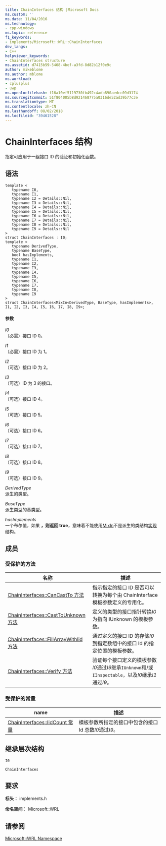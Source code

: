 ```yaml
---
title: ChainInterfaces 结构 |Microsoft Docs
ms.custom: ''
ms.date: 11/04/2016
ms.technology:
- cpp-windows
ms.topic: reference
f1_keywords:
- implements/Microsoft::WRL::ChainInterfaces
dev_langs:
- C++
helpviewer_keywords:
- ChainInterfaces structure
ms.assetid: d7415b59-5468-4bef-a3fd-8d82b12f0e9c
author: mikeblome
ms.author: mblome
ms.workload:
- cplusplus
- uwp
ms.openlocfilehash: f16a10ef5119730fb492c4adb890aedcc09d3174
ms.sourcegitcommit: 51f804005b8d921468775a0316de52ad39b77c3e
ms.translationtype: MT
ms.contentlocale: zh-CN
ms.lasthandoff: 08/02/2018
ms.locfileid: "39461528"
---
```

# <a name="chaininterfaces-structure"></a>ChainInterfaces 结构
指定可应用于一组接口 ID 的验证和初始化函数。  
  
## <a name="syntax"></a>语法  
  
```  
template <  
   typename I0,  
   typename I1,  
   typename I2 = Details::Nil,  
   typename I3 = Details::Nil,  
   typename I4 = Details::Nil,  
   typename I5 = Details::Nil,  
   typename I6 = Details::Nil,  
   typename I7 = Details::Nil,  
   typename I8 = Details::Nil,  
   typename I9 = Details::Nil  
>  
struct ChainInterfaces : I0;  
template <  
   typename DerivedType,  
   typename BaseType,  
   bool hasImplements,  
   typename I1,  
   typename I2,  
   typename I3,  
   typename I4,  
   typename I5,  
   typename I6,  
   typename I7,  
   typename I8,  
   typename I9  
>  
struct ChainInterfaces<MixIn<DerivedType, BaseType, hasImplements>, I1, I2, I3, I4, I5, I6, I7, I8, I9>;  
```  
  
#### <a name="parameters"></a>参数  
 *I0*  
 （必需）接口 ID 0。  
  
 *I1*  
 （必需）接口 ID 为 1。  
  
 *I2*  
 （可选）接口 ID 为 2。  
  
 *I3*  
 （可选）ID 为 3 的接口。  
  
 *I4*  
 （可选）接口 ID 4。  
  
 *I5*  
 （可选）接口 ID 5。  
  
 *I6*  
 （可选）接口 ID 6。  
  
 *I7*  
 （可选）接口 ID 7。  
  
 *I8*  
 （可选）接口 ID 8。  
  
 *I9*  
 （可选）接口 ID 9。  
  
 *DerivedType*  
 派生的类型。  
  
 *BaseType*  
 派生类型的基类型。  
  
 *hasImplements*  
 一个布尔值，如果 **，则返回 true**，意味着不能使用[MixIn](../windows/mixin-structure.md)不是派生的类结构[实现](../windows/implements-structure.md)结构。  
  
## <a name="members"></a>成员  
  
### <a name="protected-methods"></a>受保护的方法  
  
|名称|描述|  
|----------|-----------------|  
|[ChainInterfaces::CanCastTo 方法](../windows/chaininterfaces-cancastto-method.md)|指示指定的接口 ID 是否可以转换为每个由 ChainInterface 模板参数定义的专用化。|  
|[ChainInterfaces::CastToUnknown 方法](../windows/chaininterfaces-casttounknown-method.md)|定义的类型的接口指针转换*I0*为指向 IUnknown 的模板参数。|  
|[ChainInterfaces::FillArrayWithIid 方法](../windows/chaininterfaces-fillarraywithiid-method.md)|通过定义的接口 ID 的存储*I0*到指定数组中的接口 Id 的指定位置的模板参数。|  
|[ChainInterfaces::Verify 方法](../windows/chaininterfaces-verify-method.md)|验证每个接口定义的模板参数*I0*通过*I9*继承`IUnknown`和/或`IInspectable`，以及*I0*继承*I1*通过*I9*。|  
  
### <a name="protected-constants"></a>受保护的常量  
  
|name|描述|  
|----------|-----------------|  
|[ChainInterfaces::IidCount 常量](../windows/chaininterfaces-iidcount-constant.md)|模板参数所指定的接口中包含的接口 Id 总数*I0*通过*I9*。|  
  
## <a name="inheritance-hierarchy"></a>继承层次结构  
 `I0`  
  
 `ChainInterfaces`  
  
## <a name="requirements"></a>要求  
 **标头：** implements.h  
  
 **命名空间：** Microsoft::WRL  
  
## <a name="see-also"></a>请参阅  
 [Microsoft::WRL Namespace](../windows/microsoft-wrl-namespace.md)